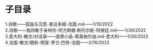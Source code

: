# 子目录 
1.诗歌——孤独与沉思-普吕多姆-法国.md——1/19/2022  
2.诗歌——我将敢于亲吻你-阿方斯娜·斯托尔妮-阿根廷.md——1/26/2022  
3.意大利-散文/对话录——道德小品-莱奥帕尔迪.md-意大利——1/26/2022  
4.法国-散文/摄影-明室-罗兰·巴特-法国——2/16/2022  
